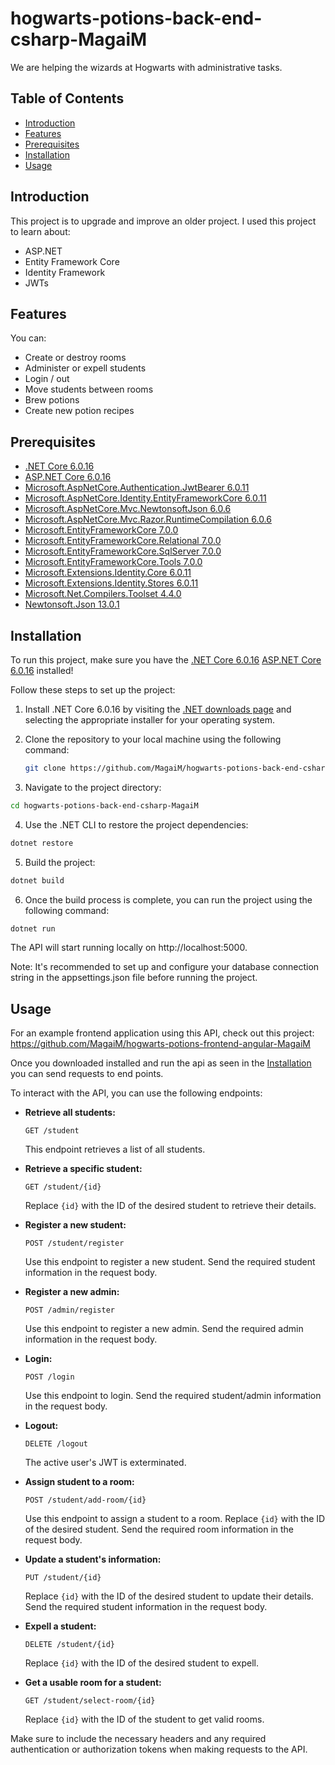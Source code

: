 # hogwarts-potions-back-end-csharp-MagaiM

We are helping the wizards at Hogwarts with administrative tasks.

## Table of Contents

- [Introduction](#introduction)
- [Features](#features)
- [Prerequisites](#prerequisites)
- [Installation](#installation)
- [Usage](#usage)

## Introduction

This project is to upgrade and improve an older project. 
I used this project to learn about:
- ASP.NET
- Entity Framework Core
- Identity Framework
- JWTs

## Features

You can: 
- Create or destroy rooms
- Administer or expell students
- Login / out
- Move students between rooms 
- Brew potions
- Create new potion recipes

## Prerequisites

- [.NET Core 6.0.16](https://dotnet.microsoft.com/download/dotnet/6.0)
- [ASP.NET Core 6.0.16](https://dotnet.microsoft.com/download/dotnet/6.0)
- [Microsoft.AspNetCore.Authentication.JwtBearer 6.0.11](https://www.nuget.org/packages/Microsoft.AspNetCore.Authentication.JwtBearer)
- [Microsoft.AspNetCore.Identity.EntityFrameworkCore 6.0.11](https://www.nuget.org/packages/Microsoft.AspNetCore.Identity.EntityFrameworkCore)
- [Microsoft.AspNetCore.Mvc.NewtonsoftJson 6.0.6](https://www.nuget.org/packages/Microsoft.AspNetCore.Mvc.NewtonsoftJson)
- [Microsoft.AspNetCore.Mvc.Razor.RuntimeCompilation 6.0.6](https://www.nuget.org/packages/Microsoft.AspNetCore.Mvc.Razor.RuntimeCompilation)
- [Microsoft.EntityFrameworkCore 7.0.0](https://www.nuget.org/packages/Microsoft.EntityFrameworkCore)
- [Microsoft.EntityFrameworkCore.Relational 7.0.0](https://www.nuget.org/packages/Microsoft.EntityFrameworkCore.Relational)
- [Microsoft.EntityFrameworkCore.SqlServer 7.0.0](https://www.nuget.org/packages/Microsoft.EntityFrameworkCore.SqlServer)
- [Microsoft.EntityFrameworkCore.Tools 7.0.0](https://www.nuget.org/packages/Microsoft.EntityFrameworkCore.Tools)
- [Microsoft.Extensions.Identity.Core 6.0.11](https://www.nuget.org/packages/Microsoft.Extensions.Identity.Core)
- [Microsoft.Extensions.Identity.Stores 6.0.11](https://www.nuget.org/packages/Microsoft.Extensions.Identity.Stores)
- [Microsoft.Net.Compilers.Toolset 4.4.0](https://www.nuget.org/packages/Microsoft.Net.Compilers.Toolset)
- [Newtonsoft.Json 13.0.1](https://www.nuget.org/packages/Newtonsoft.Json)

## Installation

To run this project, make sure you have the [.NET Core 6.0.16](https://dotnet.microsoft.com/download/dotnet/6.0) [ASP.NET Core 6.0.16](https://dotnet.microsoft.com/download/dotnet/6.0) installed!

Follow these steps to set up the project:

1. Install .NET Core 6.0.16 by visiting the [.NET downloads page](https://dotnet.microsoft.com/download/dotnet/6.0) and selecting the appropriate installer for your operating system.

2. Clone the repository to your local machine using the following command:

   ```bash
   git clone https://github.com/MagaiM/hogwarts-potions-back-end-csharp-MagaiM.git
   ```
   
 3. Navigate to the project directory:
   ```bash
   cd hogwarts-potions-back-end-csharp-MagaiM
   ```
   
 4. Use the .NET CLI to restore the project dependencies:
  ```bash
  dotnet restore
  ```
  
 5. Build the project:
  ```bash
  dotnet build
  ```
  
 6. Once the build process is complete, you can run the project using the following command:
  ```bash
  dotnet run
  ```
  The API will start running locally on http://localhost:5000.
  
  Note: It's recommended to set up and configure your database connection string in the appsettings.json file before running the project.

## Usage

For an example frontend application using this API, check out this project: https://github.com/MagaiM/hogwarts-potions-frontend-angular-MagaiM

Once you downloaded installed and run the api as seen in the [Installation](#installation) you can send requests to end points.

To interact with the API, you can use the following endpoints:

- **Retrieve all students:**
  ```
  GET /student
  ```
  This endpoint retrieves a list of all students.

- **Retrieve a specific student:**
  ```
  GET /student/{id}
  ```
  Replace `{id}` with the ID of the desired student to retrieve their details.
  
- **Register a new student:**
  ```
  POST /student/register
  ```
  Use this endpoint to register a new student. Send the required student information in the request body.
  
- **Register a new admin:**
  ```
  POST /admin/register
  ```
   Use this endpoint to register a new admin. Send the required admin information in the request body.
   
- **Login:**
  ```
  POST /login
  ```
  Use this endpoint to login. Send the required student/admin information in the request body.
  
- **Logout:**
  ```
  DELETE /logout
  ```
  The active user's JWT is exterminated.
   
- **Assign student to a room:**
  ```
  POST /student/add-room/{id}
  ```
  Use this endpoint to assign a student to a room. Replace `{id}` with the ID of the desired student. Send the required room information in the request body.
  
- **Update a student's information:**
  ```
  PUT /student/{id}
  ```
  Replace `{id}` with the ID of the desired student to update their details. Send the required student information in the request body.
  
- **Expell a student:**
  ```
  DELETE /student/{id}
  ```
  Replace `{id}` with the ID of the desired student to expell.
  
- **Get a usable room for a student:**
  ```
  GET /student/select-room/{id}
  ```
  Replace `{id}` with the ID of the student to get valid rooms.
  
Make sure to include the necessary headers and any required authentication or authorization tokens when making requests to the API.
